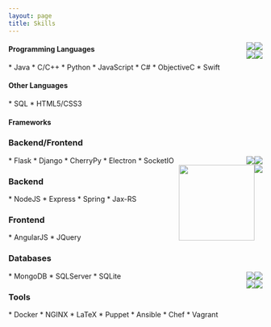 ```yaml
---
layout: page
title: Skills
---
```


<div style="float: right;">

<img style="float: right;" src="../public/languages/java.gif">
<img style="float: right;" src="../public/languages/python.jpeg">

<br>

<img style="float: right;" src="../public/languages/cplusplus.png">
<img style="float: right;" src="../public/languages/js.png">

</div>


<h4>Programming Languages</h4>
* Java
* C/C++
* Python
* JavaScript
* C#
* ObjectiveC
* Swift

<h4>Other Languages</h4>
* SQL
* HTML5/CSS3

<h4>Frameworks</h4>



<h3>Backend/Frontend</h3>
<div style="float: right;">

<img style="float: right;" src="../public/languages/electron.jpeg">
<img style="float: right;" src="../public/languages/flask.png">

<br>

<img style="float: right;" src="../public/languages/nodejs.png">
<img style="float: right;width:150px; height:150px" src="../public/languages/spring.png">

</div>
* Flask
* Django
* CherryPy
* Electron
* SocketIO

<h3>Backend</h3>
* NodeJS
* Express
* Spring
* Jax-RS

<h3>Frontend</h3>
* AngularJS
* JQuery

<h3>Databases</h3>
<div style="float: right;">

<img style="float: right;" src="../public/languages/angularjs.jpeg">
<img style="float: right;" src="../public/languages/mongodb.png">

<br>

<img style="float: right;" src="../public/languages/docker.png">
<img style="float: right;" src="../public/languages/sqlserver.jpeg">

</div>
* MongoDB
* SQLServer
* SQLite

<h3>Tools</h3>
* Docker
* NGINX
* LaTeX
* Puppet
* Ansible
* Chef
* Vagrant